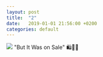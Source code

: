 ```yaml
---
layout: post
title:  "2"
date:   2019-01-01 21:56:00 +0200
categories: default
---
```

<img src="{{ site.url }}/assets/content/paqUzM9J.png"/>
"But It Was on Sale" 🛍🤷‍♀️